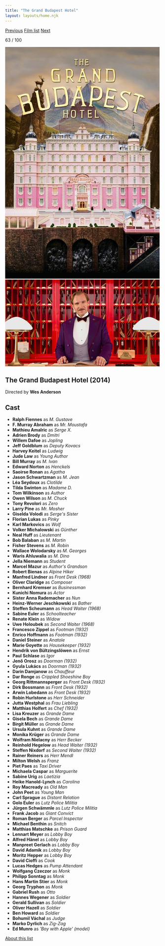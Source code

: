 ```yaml
---
title: "The Grand Budapest Hotel"
layout: layouts/home.njk
---
```


<nav class="films">
  <a class="prev" href="../dallas-buyers-club">Previous</a>
  <a href="../">Film list</a>
  <a class="next" href="../mr-turner">Next</a>
</nav>

<p>63 / 100</p>

<article class="film">
  <div class="backdrop-and-poster">
    <img class="poster" src="../films/posters/the-grand-budapest-hotel.jpg" alt="">
    <img class="backdrop" src="../films/backdrops/the-grand-budapest-hotel.jpg" alt="">
  </div>

  <h1>The Grand Budapest Hotel (2014)</h1>

  <p class="director">
    Directed by <strong>Wes Anderson</strong>
  </p>


  <h2>
    Cast
  </h2>
  <ul>
    <li><strong>Ralph Fiennes</strong> as <em>M. Gustave</em></li>
<li><strong>F. Murray Abraham</strong> as <em>Mr. Moustafa</em></li>
<li><strong>Mathieu Amalric</strong> as <em>Serge X.</em></li>
<li><strong>Adrien Brody</strong> as <em>Dmitri</em></li>
<li><strong>Willem Dafoe</strong> as <em>Jopling</em></li>
<li><strong>Jeff Goldblum</strong> as <em>Deputy Kovacs</em></li>
<li><strong>Harvey Keitel</strong> as <em>Ludwig</em></li>
<li><strong>Jude Law</strong> as <em>Young Author</em></li>
<li><strong>Bill Murray</strong> as <em>M. Ivan</em></li>
<li><strong>Edward Norton</strong> as <em>Henckels</em></li>
<li><strong>Saoirse Ronan</strong> as <em>Agatha</em></li>
<li><strong>Jason Schwartzman</strong> as <em>M. Jean</em></li>
<li><strong>Léa Seydoux</strong> as <em>Clotilde</em></li>
<li><strong>Tilda Swinton</strong> as <em>Madame D.</em></li>
<li><strong>Tom Wilkinson</strong> as <em>Author</em></li>
<li><strong>Owen Wilson</strong> as <em>M. Chuck</em></li>
<li><strong>Tony Revolori</strong> as <em>Zero</em></li>
<li><strong>Larry Pine</strong> as <em>Mr. Mosher</em></li>
<li><strong>Giselda Volodi</strong> as <em>Serge's Sister</em></li>
<li><strong>Florian Lukas</strong> as <em>Pinky</em></li>
<li><strong>Karl Markovics</strong> as <em>Wolf</em></li>
<li><strong>Volker Michalowski</strong> as <em>Günther</em></li>
<li><strong>Neal Huff</strong> as <em>Lieutenant</em></li>
<li><strong>Bob Balaban</strong> as <em>M. Martin</em></li>
<li><strong>Fisher Stevens</strong> as <em>M. Robin</em></li>
<li><strong>Wallace Wolodarsky</strong> as <em>M. Georges</em></li>
<li><strong>Waris Ahluwalia</strong> as <em>M. Dino</em></li>
<li><strong>Jella Niemann</strong> as <em>Student</em></li>
<li><strong>Marcel Mazur</strong> as <em>Author's Grandson</em></li>
<li><strong>Robert Bienas</strong> as <em>Alpine Hiker</em></li>
<li><strong>Manfred Lindner</strong> as <em>Front Desk (1968)</em></li>
<li><strong>Oliver Claridge</strong> as <em>Composer</em></li>
<li><strong>Bernhard Kremser</strong> as <em>Businessman</em></li>
<li><strong>Kunichi Nomura</strong> as <em>Actor</em></li>
<li><strong>Sister Anna Rademacher</strong> as <em>Nun</em></li>
<li><strong>Heinz-Werner Jeschkowski</strong> as <em>Bather</em></li>
<li><strong>Steffen Scheumann</strong> as <em>Head Waiter (1968)</em></li>
<li><strong>Sabine Euler</strong> as <em>Schoolteacher</em></li>
<li><strong>Renate Klein</strong> as <em>Widow</em></li>
<li><strong>Uwe Holoubek</strong> as <em>Second Waiter (1968)</em></li>
<li><strong>Francesco Zippel</strong> as <em>Footman (1932)</em></li>
<li><strong>Enrico Hoffmann</strong> as <em>Footman (1932)</em></li>
<li><strong>Daniel Steiner</strong> as <em>Anatole</em></li>
<li><strong>Marie Goyette</strong> as <em>Housekeeper (1932)</em></li>
<li><strong>Hendrik von Bültzingslöwen</strong> as <em>Ernst</em></li>
<li><strong>Paul Schlase</strong> as <em>Igor</em></li>
<li><strong>Jenő Orosz</strong> as <em>Doorman (1932)</em></li>
<li><strong>Gyula Lukács</strong> as <em>Doorman (1932)</em></li>
<li><strong>Darin Damjanow</strong> as <em>Chauffeur</em></li>
<li><strong>Dar Ronge</strong> as <em>Crippled Shoeshine Boy</em></li>
<li><strong>Georg Rittmannsperger</strong> as <em>Front Desk (1932)</em></li>
<li><strong>Dirk Bossmann</strong> as <em>Front Desk (1932)</em></li>
<li><strong>Arwin Lobedann</strong> as <em>Front Desk (1932)</em></li>
<li><strong>Robin Hurlstone</strong> as <em>Herr Schneider</em></li>
<li><strong>Jutta Westphal</strong> as <em>Frau Liebling</em></li>
<li><strong>Matthias Holfert</strong> as <em>Chef (1932)</em></li>
<li><strong>Lisa Kreuzer</strong> as <em>Grande Dame</em></li>
<li><strong>Gisela Bech</strong> as <em>Grande Dame</em></li>
<li><strong>Birgit Müller</strong> as <em>Grande Dame</em></li>
<li><strong>Ursula Kuhnt</strong> as <em>Grande Dame</em></li>
<li><strong>Monika Krüger</strong> as <em>Grande Dame</em></li>
<li><strong>Wolfram Nielacny</strong> as <em>Herr Becker</em></li>
<li><strong>Reinhold Hegelow</strong> as <em>Head Waiter (1932)</em></li>
<li><strong>Steffen Nixdorf</strong> as <em>Second Waiter (1932)</em></li>
<li><strong>Rainer Reiners</strong> as <em>Herr Mendl</em></li>
<li><strong>Milton Welsh</strong> as <em>Franz</em></li>
<li><strong>Piet Paes</strong> as <em>Taxi Driver</em></li>
<li><strong>Michaela Caspar</strong> as <em>Marguerite</em></li>
<li><strong>Sabine Urig</strong> as <em>Laetizia</em></li>
<li><strong>Heike Hanold-Lynch</strong> as <em>Carolina</em></li>
<li><strong>Roy Macready</strong> as <em>Old Man</em></li>
<li><strong>John Peet</strong> as <em>Young Man</em></li>
<li><strong>Carl Sprague</strong> as <em>Distant Relation</em></li>
<li><strong>Golo Euler</strong> as <em>Lutz Police Militia</em></li>
<li><strong>Jürgen Schwämmle</strong> as <em>Lutz Police Militia</em></li>
<li><strong>Frank Jacob</strong> as <em>Giant Convict</em></li>
<li><strong>Roman Berger</strong> as <em>Parcel Inspector</em></li>
<li><strong>Michael Benthin</strong> as <em>Snitch</em></li>
<li><strong>Matthias Matschke</strong> as <em>Prison Guard</em></li>
<li><strong>Lennart Meyer</strong> as <em>Lobby Boy</em></li>
<li><strong>Alfred Hänel</strong> as <em>Lobby Boy</em></li>
<li><strong>Manpreet Gerlach</strong> as <em>Lobby Boy</em></li>
<li><strong>David Adamik</strong> as <em>Lobby Boy</em></li>
<li><strong>Moritz Hepper</strong> as <em>Lobby Boy</em></li>
<li><strong>David Cioffi</strong> as <em>Cook</em></li>
<li><strong>Lucas Hedges</strong> as <em>Pump Attendant</em></li>
<li><strong>Wolfgang Czeczor</strong> as <em>Monk</em></li>
<li><strong>Philipp Sonntag</strong> as <em>Monk</em></li>
<li><strong>Hans Martin Stier</strong> as <em>Monk</em></li>
<li><strong>Georg Tryphon</strong> as <em>Monk</em></li>
<li><strong>Gabriel Rush</strong> as <em>Otto</em></li>
<li><strong>Hannes Wegener</strong> as <em>Soldier</em></li>
<li><strong>Gerald Sullivan</strong> as <em>Soldier</em></li>
<li><strong>Oliver Hazell</strong> as <em>Soldier</em></li>
<li><strong>Ben Howard</strong> as <em>Soldier</em></li>
<li><strong>Bohumil Váchal</strong> as <em>Judge</em></li>
<li><strong>Marko Dyrlich</strong> as <em>Zig-Zag</em></li>
<li><strong>Ed Munro</strong> as <em>'Boy with Apple' (model)</em></li>
  </ul>
</article>
<footer>
  <a href="../about">About this list</a>
</footer>

